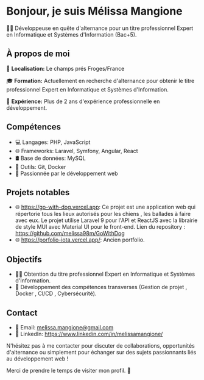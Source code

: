 # Bonjour, je suis Mélissa Mangione

👩‍💻 Développeuse en quête d'alternance pour un titre professionnel Expert en Informatique et Systèmes d'Information (Bac+5).

## À propos de moi

📌 **Localisation:** Le champs prés Froges/France

🎓 **Formation:** Actuellement en recherche d'alternance pour obtenir le titre professionnel Expert en Informatique et Systèmes d'Information.

🚀 **Expérience:** Plus de 2 ans d'expérience professionnelle en développement.

## Compétences

- 💻 Langages: PHP, JavaScript
- 🌐 Frameworks: Laravel, Symfony, Angular, React
- 🛢️ Base de données: MySQL
- 🧰 Outils: Git, Docker
- 🚀 Passionnée par le développement web

## Projets notables

- 🌐 https://go-with-dog.vercel.app: Ce projet est une application web qui répertorie tous les lieux autorisés pour les chiens , les ballades à faire avec eux. Le projet utilise Laravel 9 pour l'API et ReactJS avec la librairie de style MUI avec Material UI pour le front-end.
  Lien du repository : https://github.com/melissa98m/GoWithDog
- 🌐 https://porfolio-iota.vercel.app/: Ancien portfolio.

## Objectifs

- 👩‍🎓 Obtention du titre professionnel Expert en Informatique et Systèmes d'Information.
- 🌱 Développement des compétences transverses (Gestion de projet , Docker , CI/CD , Cybersécurité).

## Contact

- 📧 Email: melissa.mangione@gmail.com
- 💼 LinkedIn: https://www.linkedin.com/in/melissamangione/

N'hésitez pas à me contacter pour discuter de collaborations, opportunités d'alternance ou simplement pour échanger sur des sujets passionnants liés au développement web !

Merci de prendre le temps de visiter mon profil. 🚀
